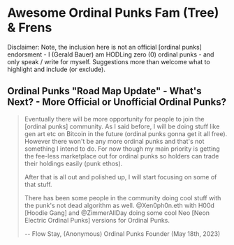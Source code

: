 # Awesome Ordinal Punks Fam (Tree) & Frens

Disclaimer: Note, the inclusion here is not an official [ordinal punks] endorsment - I (Gerald Bauer) am HODLing zero (0) ordinal punks  - 
and only speak / write for myself.  Suggestions more than welcome what to highlight and include (or exclude). 



## Ordinal Punks "Road Map Update" - What's Next? - More Official or Unofficial Ordinal Punks?


>  Eventually there will be more opportunity for people to join the [ordinal punks] community. 
> As I said before, I will be doing stuff like gen art etc on Bitcoin in the future 
> (ordinal punks gonna get it all free). 
> However there won't be any more ordinal punks and that's not something I intend to do. 
> For now though my main priority is getting the fee-less marketplace out for ordinal punks 
so holders can trade their holdings easily (punk ethos). 
>
> After that is all out and polished up, I will start focusing on some of that stuff. 
>
> There has been some people in the community doing cool stuff with the punk's not dead algorithm as well.
> @Xen0ph0n.eth  with H00d [Hoodie Gang] and 
> @ZimmerAllDay  doing some cool Neo [Neon Electric Ordinal Punks] versions for Ordinal Punks.
>
> -- Flow Stay, (Anonymous) Ordinal Punks Founder (May 18th, 2023)



